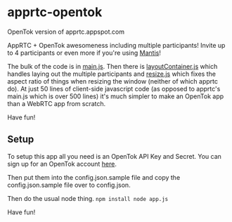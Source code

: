 apprtc-opentok
==============

OpenTok version of apprtc.appspot.com

AppRTC + OpenTok awesomeness including multiple participants! Invite up to 4 participants or even more if you're using [Mantis](http://www.tokbox.com/blog/mantis-next-generation-cloud-technology-for-webrtc/)!

The bulk of the code is in [main.js](public/javascripts/main.js). Then there is [layoutContainer.js](public/javascripts/layoutContainer.js) which handles laying out the multiple participants and [resize.js](public/javascripts/resize.js) which fixes the aspect ratio of things when resizing the window (neither of which apprtc do). At just 50 lines of client-side javascript code (as opposed to apprtc's main.js which is over 500 lines) it's much simpler to make an OpenTok app than a WebRTC app from scratch.

Have fun!

Setup
-----

To setup this app all you need is an OpenTok API Key and Secret. You can sign up for an OpenTok account [here](https://dashboard.tokbox.com/signups/new).

Then put them into the config.json.sample file and copy the config.json.sample file over to config.json.

Then do the usual node thing.
``
npm install
node app.js
``

Have fun!
